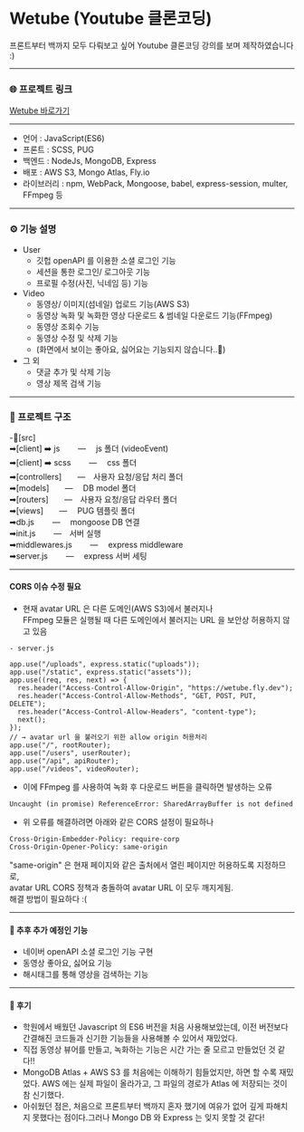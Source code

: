 # Wetube (Youtube 클론코딩)

프론트부터 백까지 모두 다뤄보고 싶어 Youtube 클론코딩 강의를 보며 제작하였습니다 :)

---

### 🌐 프로젝트 링크

[Wetube 바로가기](https://wetube.fly.dev/)

---

- 언어 : JavaScript(ES6)
- 프론트 : SCSS, PUG
- 백엔드 : NodeJs, MongoDB, Express
- 배포 : AWS S3, Mongo Atlas, Fly.io
- 라이브러리 : npm, WebPack, Mongoose, babel, express-session, multer, FFmpeg 등

---

### ⚙️ 기능 설명

- User
  - 깃헙 openAPI 를 이용한 소셜 로그인 기능
  - 세션을 통한 로그인/ 로그아웃 기능
  - 프로필 수정(사진, 닉네임 등) 기능
- Video
  - 동영상/ 이미지(섬네일) 업로드 기능(AWS S3)
  - 동영상 녹화 및 녹화한 영상 다운로드 & 썸네일 다운로드 기능(FFmpeg)
  - 동영상 조회수 기능
  - 동영상 수정 및 삭제 기능
  - (화면에서 보이는 좋아요, 싫어요는 기능되지 않습니다..🤣)
- 그 외
  - 댓글 추가 및 삭제 기능
  - 영상 제목 검색 기능

---

### 📝 프로젝트 구조

-📂[src]  
➡[client] ➡️ js 　　―　 js 폴더 (videoEvent)  
➡[client] ➡️ scss 　　―　 css 폴더  
➡[controllers]　　―　사용자 요청/응답 처리 폴더  
➡[models]　　―　 DB model 폴더  
➡[routers]　　―　사용자 요청/응답 라우터 폴더  
➡[views]　　―　 PUG 템플릿 폴더  
➡db.js 　　―　 mongoose DB 연결  
➡init.js 　　―　서버 실행  
➡middlewares.js 　　―　 express middleware  
➡server.js 　　―　 express 서버 세팅

---

#### CORS 이슈 수정 필요

- 현재 avatar URL 은 다른 도메인(AWS S3)에서 불러지나  
  FFmpeg 모듈은 실행될 때 다른 도메인에서 불러지는 URL 을 보안상 허용하지 않고 있음

```
- server.js

app.use("/uploads", express.static("uploads"));
app.use("/static", express.static("assets"));
app.use((req, res, next) => {
  res.header("Access-Control-Allow-Origin", "https://wetube.fly.dev");
  res.header("Access-Control-Allow-Methods", "GET, POST, PUT, DELETE");
  res.header("Access-Control-Allow-Headers", "content-type");
  next();
});
// → avatar url 을 불러오기 위한 allow origin 허용처리
app.use("/", rootRouter);
app.use("/users", userRouter);
app.use("/api", apiRouter);
app.use("/videos", videoRouter);
```

- 이에 FFmpeg 를 사용하여 녹화 후 다운로드 버튼을 클릭하면 발생하는 오류

```
Uncaught (in promise) ReferenceError: SharedArrayBuffer is not defined
```

- 위 오류를 해결하려면 아래와 같은 CORS 설정이 필요하나

```
Cross-Origin-Embedder-Policy: require-corp
Cross-Origin-Opener-Policy: same-origin
```

"same-origin" 은 현재 페이지와 같은 출처에서 열린 페이지만 허용하도록 지정하므로,  
avatar URL CORS 정책과 충돌하여 avatar URL 이 모두 깨지게됨.  
해결 방법이 필요하다 :(

---

#### 🤯 추후 추가 예정인 기능

- 네이버 openAPI 소셜 로그인 기능 구현
- 동영상 좋아요, 싫어요 기능
- 해시태그를 통해 영상을 검색하는 기능

---

#### 🤗 후기

- 학원에서 배웠던 Javascript 의 ES6 버전을 처음 사용해보았는데, 이전 버전보다 간결해진 코드들과 신기한 기능들을 사용해볼 수 있어서 재밌었다.
- 직접 동영상 뷰어를 만들고, 녹화하는 기능은 시간 가는 줄 모르고 만들었던 것 같다!!
- MongoDB Atlas + AWS S3 를 처음에는 이해하기 힘들었지만, 하면 할 수록 재밌었다. AWS 에는 실제 파일이 올라가고, 그 파일의 경로가 Atlas 에 저장되는 것이 참 신기했다.
- 아쉬웠던 점은, 처음으로 프론트부터 백까지 혼자 했기에 여유가 없어 깊게 파해치지 못했다는 점이다.그러나 Mongo DB 와 Express 는 잊지 못할 것 같다!
